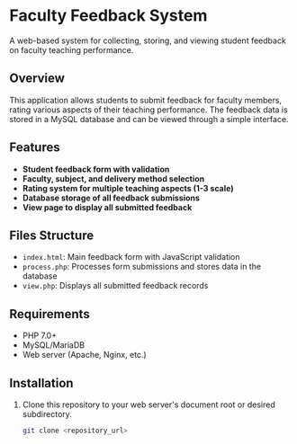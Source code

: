 # Faculty Feedback System

A web-based system for collecting, storing, and viewing student feedback on faculty teaching performance.

## Overview

This application allows students to submit feedback for faculty members, rating various aspects of their teaching performance. The feedback data is stored in a MySQL database and can be viewed through a simple interface.

## Features

- **Student feedback form with validation**
- **Faculty, subject, and delivery method selection**
- **Rating system for multiple teaching aspects (1-3 scale)**
- **Database storage of all feedback submissions**
- **View page to display all submitted feedback**

## Files Structure

- `index.html`: Main feedback form with JavaScript validation
- `process.php`: Processes form submissions and stores data in the database
- `view.php`: Displays all submitted feedback records

## Requirements

- PHP 7.0+
- MySQL/MariaDB
- Web server (Apache, Nginx, etc.)

## Installation

1. Clone this repository to your web server's document root or desired subdirectory.
   
   ```bash
   git clone <repository_url>

